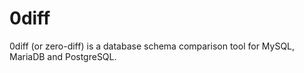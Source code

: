 # 0diff
0diff (or zero-diff) is a database schema comparison tool for MySQL, MariaDB and PostgreSQL.
